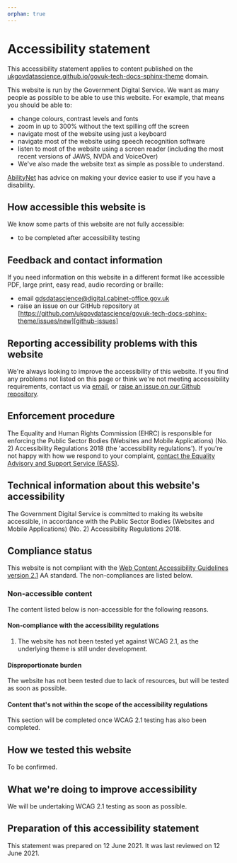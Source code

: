 ```yaml
---
orphan: true
---
```

# Accessibility statement

This accessibility statement applies to content published on the
[ukgovdatascience.github.io/govuk-tech-docs-sphinx-theme][github-pages] domain.

This website is run by the Government Digital Service. We want as many people as
possible to be able to use this website. For example, that means you should be able to:

- change colours, contrast levels and fonts
- zoom in up to 300% without the text spilling off the screen
- navigate most of the website using just a keyboard
- navigate most of the website using speech recognition software
- listen to most of the website using a screen reader (including the most recent
  versions of JAWS, NVDA and VoiceOver)
- We've also made the website text as simple as possible to understand.

[AbilityNet][abilitynet] has advice on making your device easier to use if you have a
disability.

## How accessible this website is

We know some parts of this website are not fully accessible:

- to be completed after accessibility testing

## Feedback and contact information

If you need information on this website in a different format like accessible PDF,
large print, easy read, audio recording or braille:

- email [gdsdatascience@digital.cabinet-office.gov.uk][email]
- raise an issue on our GitHub repository at
  [https://github.com/ukgovdatascience/govuk-tech-docs-sphinx-theme/issues/new][github-issues]

## Reporting accessibility problems with this website

We're always looking to improve the accessibility of this website. If you find any
problems not listed on this page or think we're not meeting accessibility requirements,
contact us via [email][email], or [raise an issue on our Github
repository][github-issues].

## Enforcement procedure

The Equality and Human Rights Commission (EHRC) is responsible for enforcing the Public
Sector Bodies (Websites and Mobile Applications) (No. 2) Accessibility Regulations 2018
(the 'accessibility regulations'). If you're not happy with how we respond to your
complaint, [contact the Equality Advisory and Support Service (EASS)][eass].

## Technical information about this website's accessibility

The Government Digital Service is committed to making its website accessible, in
accordance with the Public Sector Bodies (Websites and Mobile Applications) (No. 2)
Accessibility Regulations 2018.

## Compliance status

This website is not compliant with the [Web Content Accessibility Guidelines version
2.1][wcag] AA standard. The non-compliances are listed below.

### Non-accessible content

The content listed below is non-accessible for the following reasons.

#### Non-compliance with the accessibility regulations

1. The website has not been tested yet against WCAG 2.1, as the underlying theme is
   still under development.

#### Disproportionate burden

The website has not been tested due to lack of resources, but will be tested as soon as
possible.

#### Content that's not within the scope of the accessibility regulations

This section will be completed once WCAG 2.1 testing has also been completed.

## How we tested this website

To be confirmed.

## What we're doing to improve accessibility

We will be undertaking WCAG 2.1 testing as soon as possible.

## Preparation of this accessibility statement

This statement was prepared on 12 June 2021. It was last reviewed on 12 June 2021.

[abilitynet]: https://mcmw.abilitynet.org.uk/
[eass]: https://www.equalityadvisoryservice.com/
[email]: mailto:gdsdatascience@digital.cabinet-office.gov.uk
[github-issues]: https://github.com/ukgovdatascience/govuk-tech-docs-sphinx-theme/issues/new
[github-pages]: https://ukgovdatascience.github.io/govuk-tech-docs-sphinx-theme
[wcag]: https://www.w3.org/TR/WCAG21/
